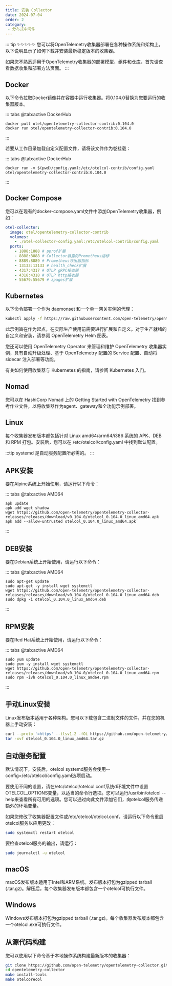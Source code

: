 ```yaml
---
title: 安装 Collector
date: 2024-07-04
order: 2
category:
 - 分布式中间件
---
```


::: tip ✨✨✨✨✨
您可以将OpenTelemetry收集器部署在各种操作系统和架构上。以下说明显示了如何下载并安装最新稳定版本的收集器。

如果您不熟悉适用于OpenTelemetry收集器的部署模型、组件和仓库，首先请查看数据收集和部署方法页面。
:::


<!-- more -->

## Docker

以下命令拉取Docker镜像并在容器中运行收集器。将0.104.0替换为您要运行的收集器版本。

::: tabs
@tab:active DockerHub
```shell
docker pull otel/opentelemetry-collector-contrib:0.104.0
docker run otel/opentelemetry-collector-contrib:0.104.0
```
:::

若要从工作目录加载自定义配置文件，请将该文件作为卷挂载：

::: tabs
@tab:active DockerHub
```shell
docker run -v $(pwd)/config.yaml:/etc/otelcol-contrib/config.yaml otel/opentelemetry-collector-contrib:0.104.0
```
:::

## Docker Compose

您可以在现有的docker-compose.yaml文件中添加OpenTelemetry收集器，例如：

```yaml
otel-collector:
  image: otel/opentelemetry-collector-contrib
  volumes:
    - ./otel-collector-config.yaml:/etc/otelcol-contrib/config.yaml
  ports:
    - 1888:1888 # pprof扩展
    - 8888:8888 # Collector暴露的Prometheus指标
    - 8889:8889 # Prometheus导出器指标
    - 13133:13133 # health_check扩展
    - 4317:4317 # OTLP gRPC接收器
    - 4318:4318 # OTLP http接收器
    - 55679:55679 # zpages扩展
```

## Kubernetes

以下命令部署一个作为 daemonset 和一个单一网关实例的代理：

```sh
kubectl apply -f https://raw.githubusercontent.com/open-telemetry/opentelemetry-collector/v0.104.0/examples/k8s/otel-config.yaml
```

此示例旨在作为起点，在实际生产使用前需要进行扩展和自定义。对于生产就绪的自定义和安装，请参阅 OpenTelemetry Helm 图表。

您还可以使用 OpenTelemetry Operator 来管理和维护 OpenTelemetry 收集器实例，具有自动升级处理、基于 OpenTelemetry 配置的 Service 配置、自动将 sidecar 注入部署等功能。

有关如何使用收集器与 Kubernetes 的指南，请参阅 Kubernetes 入门。

## Nomad

您可以在 HashiCorp Nomad 上的 Getting Started with OpenTelemetry 找到参考作业文件，以将收集器作为agent、gateway和全功能示例部署。

## Linux

每个收集器发布版本都包括针对 Linux amd64/arm64/i386 系统的 APK、DEB 和 RPM 打包。安装后，您可以在 /etc/otelcol/config.yaml 中找到默认配置。

:::tip
systemd 是自动服务配置所必需的。
:::

## APK安装

要在Alpine系统上开始使用，请运行以下命令：

::: tabs
@tab:active AMD64
```shell
apk update
apk add wget shadow
wget https://github.com/open-telemetry/opentelemetry-collector-releases/releases/download/v0.104.0/otelcol_0.104.0_linux_amd64.apk
apk add --allow-untrusted otelcol_0.104.0_linux_amd64.apk
```
:::

## DEB安装

要在Debian系统上开始使用，请运行以下命令：

::: tabs
@tab:active AMD64
```shell
sudo apt-get update
sudo apt-get -y install wget systemctl
wget https://github.com/open-telemetry/opentelemetry-collector-releases/releases/download/v0.104.0/otelcol_0.104.0_linux_amd64.deb
sudo dpkg -i otelcol_0.104.0_linux_amd64.deb
```
:::

## RPM安装

要在Red Hat系统上开始使用，请运行以下命令：

::: tabs
@tab:active AMD64
```shell
sudo yum update
sudo yum -y install wget systemctl
wget https://github.com/open-telemetry/opentelemetry-collector-releases/releases/download/v0.104.0/otelcol_0.104.0_linux_amd64.rpm
sudo rpm -ivh otelcol_0.104.0_linux_amd64.rpm
```
:::

## 手动Linux安装

Linux发布版本适用于各种架构。您可以下载包含二进制文件的文件，并在您的机器上手动安装：

```sh
curl --proto '=https' --tlsv1.2 -fOL https://github.com/open-telemetry/opentelemetry-collector-releases/releases/download/v0.104.0/otelcol_0.104.0_linux_amd64.tar.gz
tar -xvf otelcol_0.104.0_linux_amd64.tar.gz
```

## 自动服务配置

默认情况下，安装后，otelcol systemd服务会使用--config=/etc/otelcol/config.yaml选项启动。

要使用不同的设置，请在/etc/otelcol/otelcol.conf系统d环境文件中设置OTELCOL_OPTIONS变量，以适当的命令行选项。您可以运行/usr/bin/otelcol --help来查看所有可用的选项。您可以通过向此文件添加它们，向otelcol服务传递额外的环境变量。

如果您修改了收集器配置文件或/etc/otelcol/otelcol.conf，请运行以下命令重启otelcol服务以应用更改：

```sh
sudo systemctl restart otelcol
```

要检查otelcol服务的输出，请运行：

```sh
sudo journalctl -u otelcol
```

## macOS

macOS发布版本适用于Intel和ARM系统。发布版本打包为gzipped tarball (.tar.gz)。解压后，每个收集器发布版本都包含一个otelcol可执行文件。

## Windows

Windows发布版本打包为gzipped tarball (.tar.gz)。每个收集器发布版本都包含一个otelcol.exe可执行文件。

## 从源代码构建

您可以使用以下命令基于本地操作系统构建最新版本的收集器：

```sh
git clone https://github.com/open-telemetry/opentelemetry-collector.git
cd opentelemetry-collector
make install-tools
make otelcorecol
```